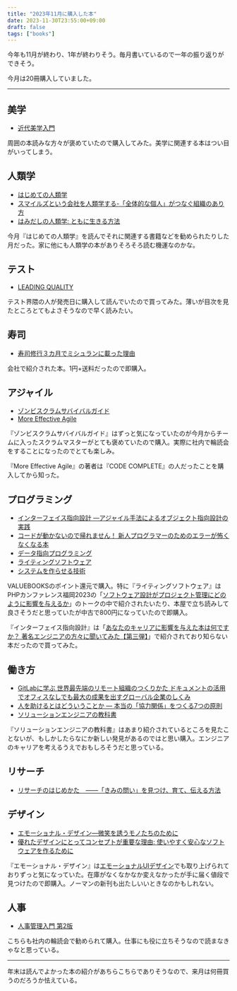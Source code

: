 ```yaml
---
title: "2023年11月に購入した本"
date: 2023-11-30T23:55:00+09:00
draft: false
tags: ["books"]
---
```


今年も11月が終わり、1年が終わりそう。毎月書いているので一年の振り返りができそう。

今月は20冊購入していました。

---

## 美学
- [近代美学入門](https://amzn.to/47Bditp)

周囲の本読みな方々が褒めていたので購入してみた。美学に関連する本はつい目がいってしまう。

## 人類学
- [はじめての人類学](https://amzn.to/3QVa78Y)
- [スマイルズという会社を人類学する-「全体的な個人」がつなぐ組織のあり方](https://amzn.to/3N3LiGx)
- [はみだしの人類学: ともに生きる方法 ](https://amzn.to/3QYInQx)

今月『はじめての人類学』を読んでそれに関連する書籍などを勧められたりした月だった。家に他にも人類学の本がありそろそろ読む機運なのかな。

## テスト

- [LEADING QUALITY](https://amzn.to/3NpfDjh)

テスト界隈の人が発売日に購入して読んでいたので買ってみた。薄いが目次を見たところとてもよさそうなので早く読みたい。

## 寿司
- [寿司修行３カ月でミシュランに載った理由](https://amzn.to/3GjQIcO)

会社で紹介された本。1円+送料だったので即購入。

## アジャイル
- [ゾンビスクラムサバイバルガイド](https://amzn.to/47Qhght)
- [More Effective Agile](https://amzn.to/49Wvpvg)

『ゾンビスクラムサバイバルガイド』はずっと気になっていたのが今月からチームに入ったスクラムマスターがとても褒めていたので購入。実際に社内で輪読会をすることになったのでとても楽しみ。

『More Effective Agile』の著者は『CODE COMPLETE』の人だったことを購入してから知った。

## プログラミング
- [インターフェイス指向設計 ―アジャイル手法によるオブジェクト指向設計の実践 ](https://amzn.to/49Xvb7e)
- [コードが動かないので帰れません！ 新人プログラマーのためのエラーが怖くなくなる本 ](https://amzn.to/47LPXVw)
- [データ指向プログラミング](https://amzn.to/3T0MQVM)
- [ライティングソフトウェア](https://amzn.to/3R0v16q)
- [システムを作らせる技術](https://amzn.to/49XfooU)

VALUEBOOKSのポイント還元で購入。特に『ライティングソフトウェア』はPHPカンファレンス福岡2023の「[ソフトウェア設計がプロジェクト管理にどのように影響を与えるか](https://fortee.jp/phpconfukuoka-2023/proposal/cf470954-7fba-4302-820f-ca21b0928045)」のトークの中で紹介されたいたり、本屋で立ち読みして良さそうだと思っていたが中古で800円になっていたので即購入。

『インターフェイス指向設計』は「[あなたのキャリアに影響を与えた本は何ですか？ 著名エンジニアの方々に聞いてみた【第三弾】](https://findy-code.io/engineer-lab/influential-books-3)」で紹介されており知らない本だったので買ってみた。


## 働き方
- [GitLabに学ぶ 世界最先端のリモート組織のつくりかた ドキュメントの活用でオフィスなしでも最大の成果を出すグローバル企業のしくみ](https://amzn.to/3t1cgrv)
- [人を助けるとはどういうことか ― 本当の「協力関係」をつくる7つの原則](https://amzn.to/47ICttW)
- [ソリューションエンジニアの教科書](https://amzn.to/46A25rR)

『ソリューションエンジニアの教科書』はあまり紹介されているところを見たことないが、もしかしたらなにか新しい発見があるのではと思い購入。エンジニアのキャリアを考えるうえでおもしろそうだと思っている。

## リサーチ

- [リサーチのはじめかた　――「きみの問い」を見つけ、育て、伝える方法](https://amzn.to/47OcAss)

## デザイン
- [エモーショナル・デザイン―微笑を誘うモノたちのために](https://amzn.to/3SV4KZZ)
- [優れたデザインにとってコンセプトが重要な理由: 使いやすく安心なソフトウェアを作るために](https://amzn.to/3GjXakc)

『エモーショナル・デザイン』は[エモーショナルUIデザイン](https://note.com/kana/n/n69fc5c507c66)でも取り上げられておりずっと気になっていた。在庫がなくなかなか変えなかったが手に届く値段で見つけたので即購入。ノーマンの新刊も出たしいいときなのかもしれない。

## 人事
- [人事管理入門 第2版](https://amzn.to/49VXjHW)

こちらも社内の輪読会で勧められて購入。仕事にも役に立ちそうなので読まなきゃなと思っている。

---

年末は読んでよかった本の紹介があちらこちらでありそうなので、来月は何冊買うのだろうか怯えている。